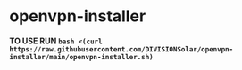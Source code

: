 # openvpn-installer

**TO USE RUN `bash <(curl https://raw.githubusercontent.com/DIVISIONSolar/openvpn-installer/main/openvpn-installer.sh)`**

